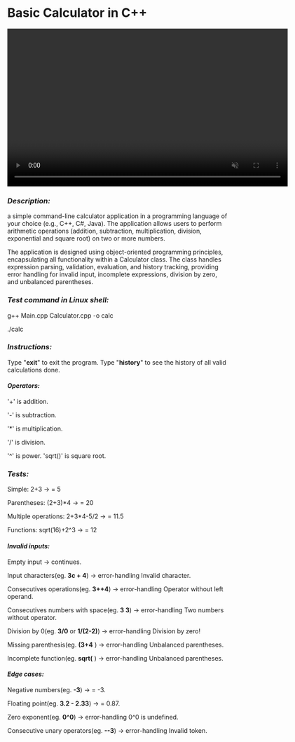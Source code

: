 # Basic Calculator in C++

<video width="640" height="360" controls autoplay muted loop>

&nbsp;       <source src="Demo.mp4" type="video/mp4">

&nbsp;       Your browser does not support the video tag.

</video>

### *Description:*

a simple command-line calculator application in a programming language of your choice (e.g., C++, C#, Java). The application allows users to perform arithmetic operations (addition, subtraction, multiplication, division, exponential and square root) on two or more numbers.



The application is designed using object-oriented programming principles, encapsulating all functionality within a Calculator class. The class handles expression parsing, validation, evaluation, and history tracking, providing error handling for invalid input, incomplete expressions, division by zero, and unbalanced parentheses.



### *Test command in Linux shell:*

g++ Main.cpp Calculator.cpp -o calc

./calc



### *Instructions:*

Type "**exit**" to exit the program.
Type "**history**" to see the history of all valid calculations done.



#### *Operators:*

'+' is addition.

'-' is subtraction.

'\*' is multiplication.

'/' is division.

'^' is power.
'sqrt()' is square root.



### *Tests:*

Simple: 2+3 -> = 5

Parentheses: (2+3)\*4 -> = 20

Multiple operations: 2+3\*4-5/2 -> = 11.5

Functions: sqrt(16)+2^3 -> = 12



#### *Invalid inputs:*

Empty input -> continues.

Input characters(eg. **3c + 4**) -> error-handling Invalid character.

Consecutives operations(eg. **3++4**) -> error-handling Operator without left operand.

Consecutives numbers with space(eg. **3 3**) -> error-handling Two numbers without operator.

Division by 0(eg. **3/0** or **1/(2-2)**) -> error-handling Division by zero!

Missing parenthesis(eg. **(3+4** ) -> error-handling Unbalanced parentheses.

Incomplete function(eg. **sqrt(** ) -> error-handling Unbalanced parentheses.



#### *Edge cases:*

Negative numbers(eg. **-3**) -> = -3.

Floating point(eg. **3.2 - 2.33**) -> = 0.87.

Zero exponent(eg. **0^0**) -> error-handling 0^0 is undefined.

Consecutive unary operators(eg. **--3**) -> error-handling Invalid token.

